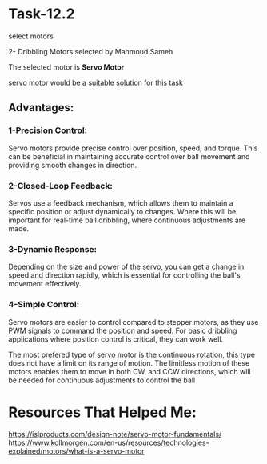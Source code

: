 # Task-12.2
select motors

2- Dribbling Motors selected by Mahmoud Sameh

The selected motor is **Servo Motor**

servo motor would be a suitable solution for this task

## Advantages:

### 1-Precision Control:
Servo motors provide precise control over position, speed, and torque. This can be beneficial in maintaining accurate control over ball movement and providing smooth changes in direction.

### 2-Closed-Loop Feedback:
Servos use a feedback mechanism, which allows them to maintain a specific position or adjust dynamically to changes. Where this will be important for real-time ball dribbling, where continuous adjustments are made.

### 3-Dynamic Response:
Depending on the size and power of the servo, you can get a change in speed and direction rapidly, which is essential for controlling the ball's movement effectively.

### 4-Simple Control:
Servo motors are easier to control compared to stepper motors, as they use PWM signals to command the position and speed. For basic dribbling applications where position control is critical, they can work well.

The most prefered type of servo motor is the continuous rotation, this type does not have a limit on its range of motion. The limitless motion of these motors enables them to move in both CW, and CCW directions, which will be needed for continuous adjustments to control the ball

# Resources That Helped Me:
https://islproducts.com/design-note/servo-motor-fundamentals/
https://www.kollmorgen.com/en-us/resources/technologies-explained/motors/what-is-a-servo-motor
